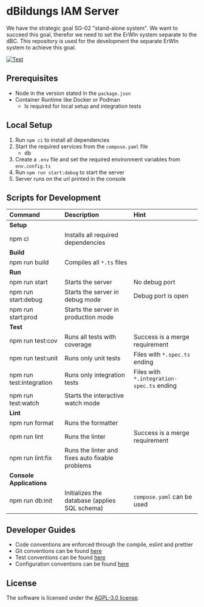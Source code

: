 # dBildungs IAM Server

We have the strategic goal SG-02 "stand-alone system". We want to succeed this goal, therefor we need to set the ErWIn system separate to the dBC. This repository is used for the development the separate ErWIn system to achieve this goal.

[![Test](https://github.com/hpi-schul-cloud/dbildungs-iam-server/actions/workflows/test.yml/badge.svg)](https://github.com/hpi-schul-cloud/dbildungs-iam-server/actions/workflows/test.yml)

## Prerequisites

* Node in the version stated in the `package.json`
* Container Runtime like Docker or Podman
  * Is required for local setup and integration tests

## Local Setup

1. Run `npm ci` to install all dependencies
2. Start the required services from the `compose.yaml` file
   * db
3. Create a `.env` file and set the required environment variables from `env.config.ts`
4. Run `npm run start:debug` to start the server
5. Server runs on the url printed in the console

## Scripts for Development

| Command                  | Description                                     | Hint                                      |
|:-------------------------|:------------------------------------------------|:------------------------------------------|
| **Setup**                |                                                 |                                           |
| npm ci                   | Installs all required dependencies              |                                           |
| **Build**                |                                                 |                                           |
| npm run build            | Compiles all `*.ts` files                       |                                           |
| **Run**                  |                                                 |                                           |
| npm run start            | Starts the server                               | No debug port                             |
| npm run start:debug      | Starts the server in debug mode                 | Debug port is open                        |
| npm run start:prod       | Starts the server in production mode            |                                           |
| **Test**                 |                                                 |                                           |
| npm run test:cov         | Runs all tests with coverage                    | Success is a merge requirement            |
| npm run test:unit        | Runs only unit tests                            | Files with `*.spec.ts` ending             |
| npm run test:integration | Runs only integration tests                     | Files with `*.integration-spec.ts` ending |
| npm run test:watch       | Starts the interactive watch mode               |                                           |
| **Lint**                 |                                                 |                                           |
| npm run format           | Runs the formatter                              |                                           |
| npm run lint             | Runs the linter                                 | Success is a merge requirement            |
| npm run lint:fix         | Runs the linter and fixes auto fixable problems |                                           |
| **Console Applications** |                                                 |                                           |
| npm run db:init          | Initializes the database (applies SQL schema)   | `compose.yaml` can be used                |

## Developer Guides

* Code conventions are enforced through the compile, eslint and prettier
* Git conventions can be found [here](./docs/git.md)
* Test conventions can be found [here](./docs/tests.md)
* Configuration conventions can be found [here](./docs/config.md)

## License

The software is licensed under the [AGPL-3.0 license](./LICENSE).
